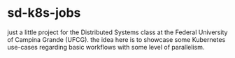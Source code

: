 # sd-k8s-jobs

just a little project for the Distributed Systems class at the Federal University of Campina Grande (UFCG). the idea here is to showcase some Kubernetes use-cases regarding basic workflows with some level of parallelism.
